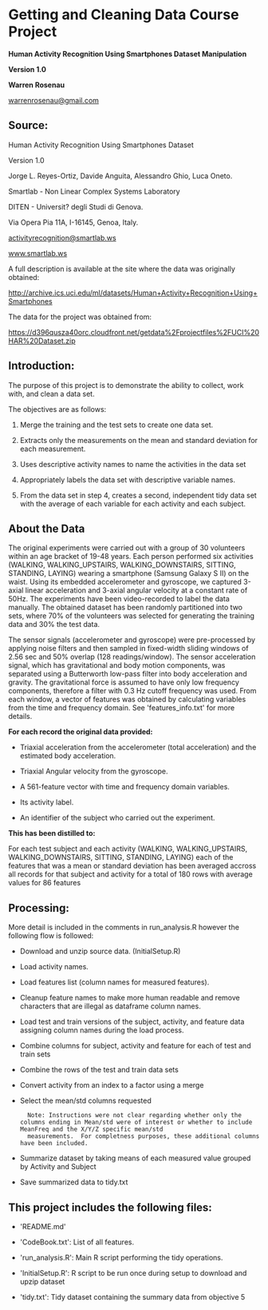 Getting and Cleaning Data Course Project
========================================
**Human Activity Recognition Using Smartphones Dataset Manipulation**

**Version 1.0**

**Warren Rosenau**

warrenrosenau@gmail.com

Source:
-------
Human Activity Recognition Using Smartphones Dataset

Version 1.0

Jorge L. Reyes-Ortiz, Davide Anguita, Alessandro Ghio, Luca Oneto.

Smartlab - Non Linear Complex Systems Laboratory

DITEN - Universit? degli Studi di Genova.

Via Opera Pia 11A, I-16145, Genoa, Italy.

activityrecognition@smartlab.ws

www.smartlab.ws

A full description is available at the site where the data was originally obtained:

http://archive.ics.uci.edu/ml/datasets/Human+Activity+Recognition+Using+Smartphones

The data for the project was obtained from:

https://d396qusza40orc.cloudfront.net/getdata%2Fprojectfiles%2FUCI%20HAR%20Dataset.zip


Introduction:
-------------

The purpose of this project is to demonstrate the ability to collect, work with, and clean a data set.

The objectives are as follows:

1. Merge the training and the test sets to create one data set.

2. Extracts only the measurements on the mean and standard deviation for each measurement.

3. Uses descriptive activity names to name the activities in the data set

4. Appropriately labels the data set with descriptive variable names.

5. From the data set in step 4, creates a second, independent tidy data set with the average of each variable for each activity and each subject.

About the Data
--------------
The original experiments were carried out with a group of 30 volunteers within an age bracket of 19-48 years. Each person performed six activities (WALKING, WALKING_UPSTAIRS, WALKING_DOWNSTAIRS, SITTING, STANDING, LAYING) wearing a smartphone (Samsung Galaxy S II) on the waist. Using its embedded accelerometer and gyroscope, we captured 3-axial linear acceleration and 3-axial angular velocity at a constant rate of 50Hz. The experiments have been video-recorded to label the data manually. The obtained dataset has been randomly partitioned into two sets, where 70% of the volunteers was selected for generating the training data and 30% the test data. 

The sensor signals (accelerometer and gyroscope) were pre-processed by applying noise filters and then sampled in fixed-width sliding windows of 2.56 sec and 50% overlap (128 readings/window). The sensor acceleration signal, which has gravitational and body motion components, was separated using a Butterworth low-pass filter into body acceleration and gravity. The gravitational force is assumed to have only low frequency components, therefore a filter with 0.3 Hz cutoff frequency was used. From each window, a vector of features was obtained by calculating variables from the time and frequency domain. See 'features_info.txt' for more details. 

**For each record the original data provided:**

- Triaxial acceleration from the accelerometer (total acceleration) and the estimated body acceleration.

- Triaxial Angular velocity from the gyroscope. 

- A 561-feature vector with time and frequency domain variables. 

- Its activity label. 

- An identifier of the subject who carried out the experiment.

**This has been distilled to:**

For each test subject and each activity (WALKING, WALKING_UPSTAIRS, WALKING_DOWNSTAIRS, SITTING, STANDING, LAYING) each of the features that was a mean or standard deviation has been averaged accross all records for that subject and activity for a total of 180 rows with average values for 86 features

Processing:
-----------
More detail is included in the comments in run_analysis.R however the following flow is followed:

- Download and unzip source data.  (InitialSetup.R)

- Load activity names.

- Load features list (column names for measured features).

- Cleanup feature names to make more human readable and remove characters that are illegal as dataframe column names.

- Load test and train versions of the subject, activity, and feature data assigning column names during the load process.

- Combine columns for subject, activity and feature for each of test and train sets

- Combine the rows of the test and train data sets

- Convert activity from an index to a factor using a merge

- Select the mean/std columns requested

        Note: Instructions were not clear regarding whether only the columns ending in Mean/std were of interest or whether to include MeanFreq and the X/Y/Z specific mean/std 
        measurements.  For completness purposes, these additional columns have been included.

- Summarize dataset by taking means of each measured value grouped by Activity and Subject

- Save summarized data to tidy.txt

This project includes the following files:
------------------------------------------
- 'README.md'

- 'CodeBook.txt': List of all features.

- 'run_analysis.R': Main R script performing the tidy operations.

- 'InitialSetup.R': R script to be run once during setup to download and upzip dataset

- 'tidy.txt': Tidy dataset containing the summary data from objective 5  
